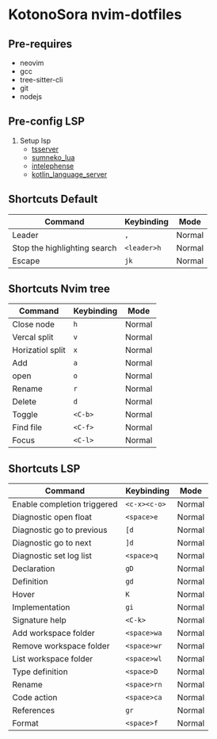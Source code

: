 # KotonoSora nvim-dotfiles

## Pre-requires
- neovim
- gcc
- tree-sitter-cli
- git
- nodejs

## Pre-config LSP
1. Setup lsp 
    - [tsserver](https://github.com/neovim/nvim-lspconfig/blob/master/doc/server_configurations.md#tsserver)
    - [sumneko_lua](https://github.com/neovim/nvim-lspconfig/blob/master/doc/server_configurations.md#sumneko_lua)
    - [intelephense](https://github.com/neovim/nvim-lspconfig/blob/master/doc/server_configurations.md#intelephense)
    - [kotlin_language_server](https://github.com/neovim/nvim-lspconfig/blob/master/doc/server_configurations.md#kotlin_language_server)


## Shortcuts Default

| Command | Keybinding | Mode |
| ----------- | ----------- | ----------- |
| Leader | `,` | Normal |
| Stop the highlighting search | `<leader>h` | Normal |
| Escape | `jk` | Normal |

## Shortcuts Nvim tree

| Command | Keybinding | Mode |
| ----------- | ----------- | ----------- |
| Close node | `h` | Normal |
| Vercal split | `v` | Normal |
| Horizatiol split | `x` | Normal |
| Add | `a` | Normal |
| open | `o` | Normal |
| Rename | `r` | Normal |
| Delete | `d` | Normal |
| Toggle | `<C-b>` | Normal |
| Find file | `<C-f>` | Normal |
| Focus | `<C-l>` | Normal |

## Shortcuts LSP

| Command | Keybinding | Mode |
| ----------- | ----------- | ----------- |
| Enable completion triggered | `<c-x><c-o>` | Normal |
| Diagnostic open float | `<space>e` | Normal |
| Diagnostic go to previous | `[d` | Normal |
| Diagnostic go to next | `]d` | Normal |
| Diagnostic set log list | `<space>q` | Normal |
| Declaration | `gD` | Normal |
| Definition | `gd` | Normal |
| Hover | `K` | Normal |
| Implementation | `gi` | Normal |
| Signature help | `<C-k>` | Normal |
| Add workspace folder | `<space>wa` | Normal |
| Remove workspace folder | `<space>wr` | Normal |
| List workspace folder | `<space>wl` | Normal |
| Type definition | `<space>D` | Normal |
| Rename | `<space>rn` | Normal |
| Code action | `<space>ca` | Normal |
| References | `gr` | Normal |
| Format | `<space>f` | Normal |
